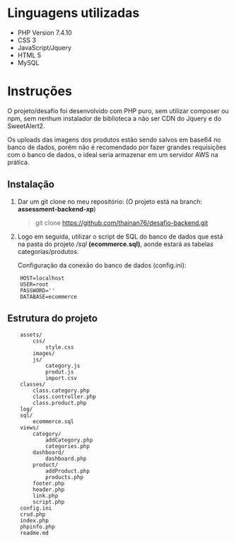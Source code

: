 # Linguagens utilizadas
* PHP Version 7.4.10
* CSS 3
* JavaScript/Jquery
* HTML 5
* MySQL

# Instruções
O projeto/desafio foi desenvolvido com PHP puro, sem utilizar composer ou npm, sem nenhum instalador de biblioteca
a não ser CDN do Jquery e do SweetAlert2.

Os uploads das imagens dos produtos estão sendo salvos em base64 no banco de dados, porém não é
recomendado por fazer grandes requisições com o banco de dados, o ideal seria armazenar em um 
servidor AWS na prática.

## Instalação

1. Dar um git clone no meu repositório: (O projeto está na branch: **assessment-backend-xp**)

    > git clone https://github.com/thainan76/desafio-backend.git

2. Logo em seguida, utilizar o script de SQL do banco de dados que está na pasta do projeto */sql* 
**(ecommerce.sql)**, aonde estará as tabelas categorias/produtos.

    Configuração da conexão do banco de dados (config.ini):
    
```
    HOST=localhost
    USER=root
    PASSWORD=''
    DATABASE=ecommerce
```
    
## Estrutura do projeto
```
    assets/
        css/
            style.css                                           
        images/                                                 
        js/
            category.js
            produt.js
            import.csv
    classes/
        class.category.php                                      
        class.controller.php                                    
        class.product.php                                       
    log/
    sql/
        ecommerce.sql                                           
    views/
        category/
            addCategory.php
            categories.php
        dashboard/
            dashboard.php
        product/
            addProduct.php
            products.php
        footer.php
        header.php
        link.php
        script.php
    config.ini
    crud.php
    index.php
    phpinfo.php
    readme.md 
```
